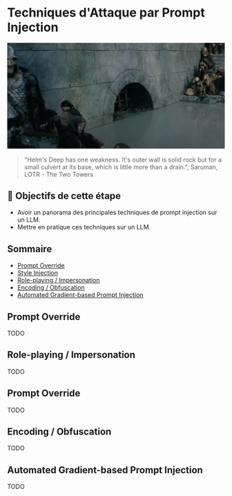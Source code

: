 

# Techniques d'Attaque par Prompt Injection

![<img src="img/weakness_in_the_wall.jpg" alt="hobbiton" width="800" height="450">](img/weakness_in_the_wall.png)
> "Helm's Deep has one weakness. It's outer wall is solid rock but for a small culvert at its base, which is little more than a drain.", Saruman, LOTR - The Two Towers

## 🎯 Objectifs de cette étape

- Avoir un panorama des principales techniques de prompt injection sur un LLM.
- Mettre en pratique ces techniques sur un LLM.

## Sommaire
- [Prompt Override](#Prompt-Override)
- [Style Injection](#Style-Injection)
- [Role-playing / Impersonation](#Role-playing)
- [Encoding / Obfuscation](#Encoding)
- [Automated Gradient-based Prompt Injection](#Automated-Gradient-based-Prompt-Injection)

## Prompt Override

TODO

## Role-playing / Impersonation

TODO

## Prompt Override

TODO

## Encoding / Obfuscation


TODO


## Automated Gradient-based Prompt Injection

TODO



